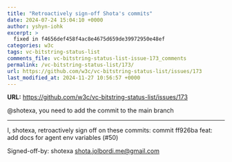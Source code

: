 ```yaml
---
title: "Retroactively sign-off Shota's commits"
date: 2024-07-24 15:04:10 +0000
author: yshyn-iohk
excerpt: >
  fixed in f4656def458f4ac8e4675d659de39972950e48ef
categories: w3c
tags: vc-bitstring-status-list
comments_file: vc-bitstring-status-list-issue-173_comments
permalink: /vc-bitstring-status-list/173/
url: https://github.com/w3c/vc-bitstring-status-list/issues/173
last_modified_at: 2024-11-27 10:56:57 +0000
---
```



**URL:** https://github.com/w3c/vc-bitstring-status-list/issues/173

@shotexa, you need to add the commit to the main branch

---
I, shotexa, retroactively sign off on these commits:
commit ff926ba feat: add docs for agent env variables (#50)


Signed-off-by: shotexa <shota.jolbordi.me@gmail.com>
